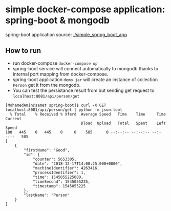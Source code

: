 # simple docker-compose application: spring-boot & mongodb

spring-boot application source: [./simple_spring_boot_app](./simple_spring_boot_app)

## How to run
- run docker-compose `docker-compose up`
- spring-boot service will connect automatically to mongodb thanks to internal port mapping from docker-compose.
- spring-boot application `demo.jar` will create an instance of collection `Person` get it from the mongodb.
- You can test the persistance result from but sending get request to `localhost:8081/api/person/get`
```
[MohamedAmin@samet spring-boot]$ curl -X GET localhost:8081/api/person/get | python -m json.tool
  % Total    % Received % Xferd  Average Speed   Time    Time     Time  Current
                                 Dload  Upload   Total   Spent    Left  Speed
100   445    0   445    0     0    585      0 --:--:-- --:--:-- --:--:--   585
[
    {
        "firstName": "Good",
        "id": {
            "counter": 5653305,
            "date": "2018-12-17T14:00:25.000+0000",
            "machineIdentifier": 4263416,
            "processIdentifier": 1,
            "time": 1545055225000,
            "timeSecond": 1545055225,
            "timestamp": 1545055225
        },
        "lastName": "Person"
    }
]
```
